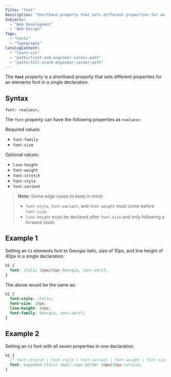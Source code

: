 ```yaml
---
Title: "font"
Description: "Shorthand property that sets different properties for an element's font in a single declaration."
Subjects:
  - "Web Development"
  - "Web Design"
Tags:
  - "Fonts"
  - "Typography"
CatalogContent:
  - "learn-css"
  - "paths/front-end-engineer-career-path"
  - "paths/full-stack-engineer-career-path"
---
```


The **`font`** property is a shorthand property that sets different properties for an elements font in a single declaration.

## Syntax

```pseudo
font: <values>;
```

The `font` property can have the following properties as `<values>`:

Required values:

- `font-family`
- `font-size`

Optional values:

- `line-height`
- `font-weight`
- `font-stretch`
- `font-style`
- `font-varient`

> **Note:** Some edge cases to keep in mind:
>
> - `font-style`, `font-variant`, and `font-weight` must come before `font-size`.
> - `line-height` must be declared after `font-size` and only following a forward slash.

## Example 1

Setting an `h1` elements font to Georgia italic, size of 10px, and line height of 40px in a single declaration.

```css
h1 {
  font: italic 10px/40px Georgia, sans-serif;
}
```

The above would be the same as:

```css
h1 {
  font-style: italic;
  font-size: 10px;
  line-height: 40px;
  font-family: Georgia, sans-serif;
}
```

## Example 2

Setting an `h2` font with all seven properties in one declaration.

```css
h2 {
  /* font-stretch | font-style | font-varient | font-weight | font-size | line-height | font-family */
  font: expanded italic small-caps bolder 20px/30px cursive;
}
```
